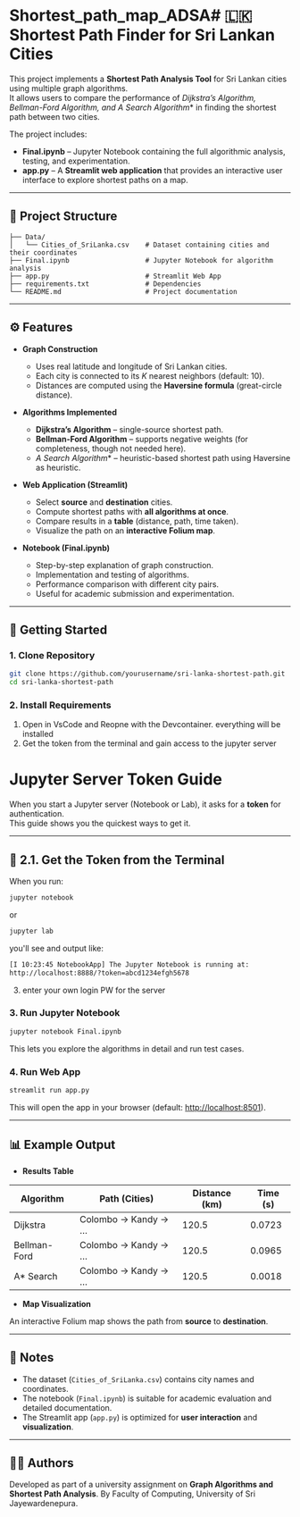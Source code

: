 # Shortest_path_map_ADSA# 🇱🇰 Shortest Path Finder for Sri Lankan Cities

This project implements a **Shortest Path Analysis Tool** for Sri Lankan cities using multiple graph algorithms.  
It allows users to compare the performance of **Dijkstra’s Algorithm, Bellman-Ford Algorithm, and A* Search Algorithm** in finding the shortest path between two cities.  

The project includes:
- **Final.ipynb** – Jupyter Notebook containing the full algorithmic analysis, testing, and experimentation.  
- **app.py** – A **Streamlit web application** that provides an interactive user interface to explore shortest paths on a map.  

---

## 📂 Project Structure

```
├── Data/
│   └── Cities_of_SriLanka.csv    # Dataset containing cities and their coordinates
├── Final.ipynb                   # Jupyter Notebook for algorithm analysis
├── app.py                        # Streamlit Web App
├── requirements.txt              # Dependencies
└── README.md                     # Project documentation
```

---

## ⚙️ Features

- **Graph Construction**
  - Uses real latitude and longitude of Sri Lankan cities.
  - Each city is connected to its *K* nearest neighbors (default: 10).
  - Distances are computed using the **Haversine formula** (great-circle distance).  

- **Algorithms Implemented**
  - **Dijkstra’s Algorithm** – single-source shortest path.
  - **Bellman-Ford Algorithm** – supports negative weights (for completeness, though not needed here).
  - **A* Search Algorithm** – heuristic-based shortest path using Haversine as heuristic.  

- **Web Application (Streamlit)**
  - Select **source** and **destination** cities.  
  - Compute shortest paths with **all algorithms at once**.  
  - Compare results in a **table** (distance, path, time taken).  
  - Visualize the path on an **interactive Folium map**.  

- **Notebook (Final.ipynb)**
  - Step-by-step explanation of graph construction.  
  - Implementation and testing of algorithms.  
  - Performance comparison with different city pairs.  
  - Useful for academic submission and experimentation.  

---

## 🚀 Getting Started

### 1. Clone Repository
```bash
git clone https://github.com/yourusername/sri-lanka-shortest-path.git
cd sri-lanka-shortest-path
```

### 2. Install Requirements

1. Open in VsCode and Reopne with the Devcontainer. everything will be installed
2. Get the token from the terminal and gain access to the jupyter server

# Jupyter Server Token Guide

When you start a Jupyter server (Notebook or Lab), it asks for a **token** for authentication.  
This guide shows you the quickest ways to get it.

---

## 🔹 2.1. Get the Token from the Terminal
When you run:
```bash
jupyter notebook

```
or 
```bash
jupyter lab
```

you'll see and output like:

```bash
[I 10:23:45 NotebookApp] The Jupyter Notebook is running at:
http://localhost:8888/?token=abcd1234efgh5678

```
3. enter your own login PW for the server


### 3. Run Jupyter Notebook
```bash
jupyter notebook Final.ipynb
```
This lets you explore the algorithms in detail and run test cases.

### 4. Run Web App
```bash
streamlit run app.py
```
This will open the app in your browser (default: [http://localhost:8501](http://localhost:8501)).

---

## 📊 Example Output

- **Results Table**

| Algorithm     | Path (Cities)        | Distance (km) | Time (s) |
|---------------|----------------------|---------------|----------|
| Dijkstra      | Colombo → Kandy → … | 120.5         | 0.0723   |
| Bellman-Ford  | Colombo → Kandy → … | 120.5         | 0.0965   |
| A* Search     | Colombo → Kandy → … | 120.5         | 0.0018   |

- **Map Visualization**

An interactive Folium map shows the path from **source** to **destination**.

---

## 📘 Notes

- The dataset (`Cities_of_SriLanka.csv`) contains city names and coordinates.  
- The notebook (`Final.ipynb`) is suitable for academic evaluation and detailed documentation.  
- The Streamlit app (`app.py`) is optimized for **user interaction** and **visualization**.  

---

## 🧑‍💻 Authors
Developed as part of a university assignment on **Graph Algorithms and Shortest Path Analysis**.
By Faculty of Computing, University of Sri Jayewardenepura.   
